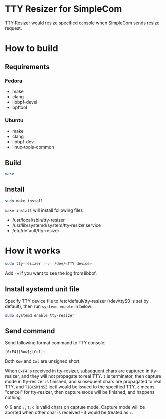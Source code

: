 TTY Resizer for SimpleCom
===

TTY Resizer would resize specified console when SimpleCom sends resize request.

# How to build

## Requirements

### Fedora

* make
* clang
* libbpf-devel
* bpftool

### Ubuntu

* make
* clang
* libbpf-dev
* linux-tools-common

## Build

```bash
make
```

## Install

```bash
sudo make install
```

`make install` will install following files:

* /usr/local/sbin/tty-resizer
* /usr/lib/systemd/system/tty-resizer.service
* /etc/default/tty-resizer

# How it works

```bash
sudo tty-resizer [-v] /dev/<TTY device>
```

Add `-v` if you want to see the log from libbpf.

## Install systemd unit file

Specify TTY device file to /etc/default/tty-resizer (/dev/ttyS0 is set by default), then run `systemd enable` in below:

```bash
sudo systemd enable tty-resizer
```

## Send command

Send following format command to TTY console:

```
[0xF4][Row];[Col]t
```

Both `Row` and `Col` are unsigned short.

When `0xF4` is received in tty-resizer, subsequent chars are captured in tty-resizer, and they will not propagate to real TTY. `t` is terminator, then capture mode in tty-resizer is finished, and subsequent chars are propagated to real TTY, and `TIOCSWINSZ` ioctl would be issued to the specified TTY. `c` means "cancel" for tty-resizer, then capture mode will be finished, and happens nothing.

0-9 and `;`, `t`, `c` is valid chars on capture mode. Capture mode will be aborted when other char is received - it would be treated as `c`.
